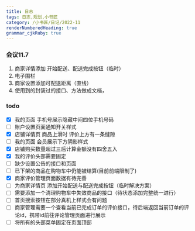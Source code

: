 ```yaml
---
title: 日志
tags: 日志,规划,小书匠
category: /小书匠/日记/2022-11
renderNumberedHeading: true
grammar_cjkRuby: true
---
```

### 会议11.7
 1. 商家详情添加 开始配送、配送完成按钮（临时）
 2. 电子围栏
 3. 商家设置添加可配送距离（直线）
 4. 使用到的封装过的接口、方法做成文档，
 ### todo
- [x]  我的页面 手机号展示隐藏中间四位手机号码
- [ ]  账户设置页面通知开关样式
- [x]  店铺详情页 商品上滑时 评价上方有一条缝隙
- [ ]  我的页面 会员展示下方阴影样式
- [x]  店铺购买数量超过三后计算金额没有四舍五入
- [x]  我的评价头部需要固定
- [ ]  缺少设置公告的接口和页面
- [ ]  已下架的商品在购物车中仍能被结算(目前前端限制了)
- [x]  商家评价管理页面数据有待完善
- [ ]  为商家详情页 添加开始配送与配送完成按钮（临时解决方案）
- [ ]  需要添加一个清理购物车中失效商品的接口（待状态添加完整统一进行）
- [ ]  首页搜索按钮在部分真机上样式会有问题
- [ ]  商家管理需要一个查看当前已完成订单的评价接口，待后端返回当前订单的评论id，携带id前往评论管理页面进行展示
- [ ] 将所有的头部菜单固定在页面顶部